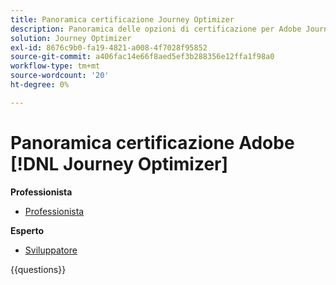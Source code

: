 ```yaml
---
title: Panoramica certificazione Journey Optimizer
description: Panoramica delle opzioni di certificazione per Adobe Journey Optimizer
solution: Journey Optimizer
exl-id: 8676c9b0-fa19-4821-a008-4f7028f95852
source-git-commit: a406fac14e66f8aed5ef3b288356e12ffa1f98a0
workflow-type: tm+mt
source-wordcount: '20'
ht-degree: 0%

---
```


# Panoramica certificazione Adobe [!DNL Journey Optimizer]

**Professionista**

* [Professionista](/help/certifications/ajo/ajo-p-business.md)<!--AD0-E607-->

**Esperto**

* [Sviluppatore](/help/certifications/ajo/ajo-e-developer-23-10.md) <!--AD0-E606-->

{{questions}}

